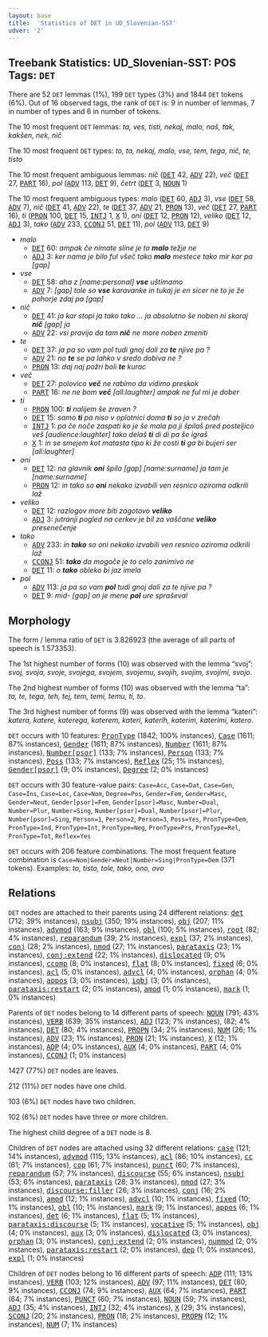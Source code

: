 ```yaml
---
layout: base
title:  'Statistics of DET in UD_Slovenian-SST'
udver: '2'
---
```


## Treebank Statistics: UD_Slovenian-SST: POS Tags: `DET`

There are 52 `DET` lemmas (1%), 199 `DET` types (3%) and 1844 `DET` tokens (6%).
Out of 16 observed tags, the rank of `DET` is: 9 in number of lemmas, 7 in number of types and 6 in number of tokens.

The 10 most frequent `DET` lemmas: <em>ta, ves, tisti, nekaj, malo, naš, tak, kakšen, nek, nič</em>

The 10 most frequent `DET` types:  <em>to, ta, nekaj, malo, vse, tem, tega, nič, te, tisto</em>

The 10 most frequent ambiguous lemmas: <em>nič</em> (<tt><a href="sl_sst-pos-DET.html">DET</a></tt> 42, <tt><a href="sl_sst-pos-ADV.html">ADV</a></tt> 22), <em>več</em> (<tt><a href="sl_sst-pos-DET.html">DET</a></tt> 27, <tt><a href="sl_sst-pos-PART.html">PART</a></tt> 16), <em>pol</em> (<tt><a href="sl_sst-pos-ADV.html">ADV</a></tt> 113, <tt><a href="sl_sst-pos-DET.html">DET</a></tt> 9), <em>četrt</em> (<tt><a href="sl_sst-pos-DET.html">DET</a></tt> 3, <tt><a href="sl_sst-pos-NOUN.html">NOUN</a></tt> 1)

The 10 most frequent ambiguous types:  <em>malo</em> (<tt><a href="sl_sst-pos-DET.html">DET</a></tt> 60, <tt><a href="sl_sst-pos-ADJ.html">ADJ</a></tt> 3), <em>vse</em> (<tt><a href="sl_sst-pos-DET.html">DET</a></tt> 58, <tt><a href="sl_sst-pos-ADV.html">ADV</a></tt> 7), <em>nič</em> (<tt><a href="sl_sst-pos-DET.html">DET</a></tt> 41, <tt><a href="sl_sst-pos-ADV.html">ADV</a></tt> 22), <em>te</em> (<tt><a href="sl_sst-pos-DET.html">DET</a></tt> 37, <tt><a href="sl_sst-pos-ADV.html">ADV</a></tt> 21, <tt><a href="sl_sst-pos-PRON.html">PRON</a></tt> 13), <em>več</em> (<tt><a href="sl_sst-pos-DET.html">DET</a></tt> 27, <tt><a href="sl_sst-pos-PART.html">PART</a></tt> 16), <em>ti</em> (<tt><a href="sl_sst-pos-PRON.html">PRON</a></tt> 100, <tt><a href="sl_sst-pos-DET.html">DET</a></tt> 15, <tt><a href="sl_sst-pos-INTJ.html">INTJ</a></tt> 1, <tt><a href="sl_sst-pos-X.html">X</a></tt> 1), <em>oni</em> (<tt><a href="sl_sst-pos-DET.html">DET</a></tt> 12, <tt><a href="sl_sst-pos-PRON.html">PRON</a></tt> 12), <em>veliko</em> (<tt><a href="sl_sst-pos-DET.html">DET</a></tt> 12, <tt><a href="sl_sst-pos-ADJ.html">ADJ</a></tt> 3), <em>tako</em> (<tt><a href="sl_sst-pos-ADV.html">ADV</a></tt> 233, <tt><a href="sl_sst-pos-CCONJ.html">CCONJ</a></tt> 51, <tt><a href="sl_sst-pos-DET.html">DET</a></tt> 11), <em>pol</em> (<tt><a href="sl_sst-pos-ADV.html">ADV</a></tt> 113, <tt><a href="sl_sst-pos-DET.html">DET</a></tt> 9)


* <em>malo</em>
  * <tt><a href="sl_sst-pos-DET.html">DET</a></tt> 60: <em>ampak če nimate sline je to <b>malo</b> težje ne</em>
  * <tt><a href="sl_sst-pos-ADJ.html">ADJ</a></tt> 3: <em>ker nama je bilo ful všeč tako <b>malo</b> mestece tako mir kar pa [gap]</em>
* <em>vse</em>
  * <tt><a href="sl_sst-pos-DET.html">DET</a></tt> 58: <em>aha z [name:personal] <b>vse</b> uštimamo</em>
  * <tt><a href="sl_sst-pos-ADV.html">ADV</a></tt> 7: <em>[gap] tole so <b>vse</b> karavanke in tukaj je en sicer ne to je že pohorje zdaj pa [gap]</em>
* <em>nič</em>
  * <tt><a href="sl_sst-pos-DET.html">DET</a></tt> 41: <em>ja kar stopi ja tako tako … ja absolutno še noben ni skoraj <b>nič</b> [gap] ja</em>
  * <tt><a href="sl_sst-pos-ADV.html">ADV</a></tt> 22: <em>vsi pravijo da tam <b>nič</b> ne more noben zmeniti</em>
* <em>te</em>
  * <tt><a href="sl_sst-pos-DET.html">DET</a></tt> 37: <em>ja pa so vam pol tudi gnoj dali za <b>te</b> njive pa ?</em>
  * <tt><a href="sl_sst-pos-ADV.html">ADV</a></tt> 21: <em>no <b>te</b> se pa lahko v sredo dobiva ne ?</em>
  * <tt><a href="sl_sst-pos-PRON.html">PRON</a></tt> 13: <em>daj naj požri boli <b>te</b> kurac</em>
* <em>več</em>
  * <tt><a href="sl_sst-pos-DET.html">DET</a></tt> 27: <em>polovico <b>več</b> ne rabimo da vidimo preskok</em>
  * <tt><a href="sl_sst-pos-PART.html">PART</a></tt> 16: <em>ne ne bom <b>več</b> [all:laughter] ampak ne ful mi je dober</em>
* <em>ti</em>
  * <tt><a href="sl_sst-pos-PRON.html">PRON</a></tt> 100: <em><b>ti</b> nalijem še zraven ?</em>
  * <tt><a href="sl_sst-pos-DET.html">DET</a></tt> 15: <em>samo <b>ti</b> pa niso v oplotnici doma <b>ti</b> so jo v zrečah</em>
  * <tt><a href="sl_sst-pos-INTJ.html">INTJ</a></tt> 1: <em>pa če noče zaspati ko je še mala pa ji špilaš pred posteljico veš [audience:laughter] tako delaš <b>ti</b> di di pa še igraš</em>
  * <tt><a href="sl_sst-pos-X.html">X</a></tt> 1: <em>in se smejem kot matasta tipo ki že costi <b>ti</b> ga bi bujeri ser [all:laughter]</em>
* <em>oni</em>
  * <tt><a href="sl_sst-pos-DET.html">DET</a></tt> 12: <em>na glavnik <b>oni</b> špila [gap] [name:surname] ja tam je [name:surname]</em>
  * <tt><a href="sl_sst-pos-PRON.html">PRON</a></tt> 12: <em>in tako so <b>oni</b> nekako izvabili ven resnico oziroma odkrili laž</em>
* <em>veliko</em>
  * <tt><a href="sl_sst-pos-DET.html">DET</a></tt> 12: <em>razlogov more biti zagotovo <b>veliko</b></em>
  * <tt><a href="sl_sst-pos-ADJ.html">ADJ</a></tt> 3: <em>jutranji pogled na cerkev je bil za vaščane <b>veliko</b> presenečenje</em>
* <em>tako</em>
  * <tt><a href="sl_sst-pos-ADV.html">ADV</a></tt> 233: <em>in <b>tako</b> so oni nekako izvabili ven resnico oziroma odkrili laž</em>
  * <tt><a href="sl_sst-pos-CCONJ.html">CCONJ</a></tt> 51: <em><b>tako</b> da mogoče je to celo zanimivo ne</em>
  * <tt><a href="sl_sst-pos-DET.html">DET</a></tt> 11: <em>o <b>tako</b> obleko bi jaz imela</em>
* <em>pol</em>
  * <tt><a href="sl_sst-pos-ADV.html">ADV</a></tt> 113: <em>ja pa so vam <b>pol</b> tudi gnoj dali za te njive pa ?</em>
  * <tt><a href="sl_sst-pos-DET.html">DET</a></tt> 9: <em>mid- [gap] on je mene <b>pol</b> ure spraševal</em>

## Morphology

The form / lemma ratio of `DET` is 3.826923 (the average of all parts of speech is 1.573353).

The 1st highest number of forms (10) was observed with the lemma “svoj”: <em>svoj, svoja, svoje, svojega, svojem, svojemu, svojih, svojim, svojimi, svojo</em>.

The 2nd highest number of forms (10) was observed with the lemma “ta”: <em>ta, te, tega, teh, tej, tem, temi, temu, ti, to</em>.

The 3rd highest number of forms (9) was observed with the lemma “kateri”: <em>katera, katere, katerega, katerem, kateri, katerih, katerim, katerimi, katero</em>.

`DET` occurs with 10 features: <tt><a href="sl_sst-feat-PronType.html">PronType</a></tt> (1842; 100% instances), <tt><a href="sl_sst-feat-Case.html">Case</a></tt> (1611; 87% instances), <tt><a href="sl_sst-feat-Gender.html">Gender</a></tt> (1611; 87% instances), <tt><a href="sl_sst-feat-Number.html">Number</a></tt> (1611; 87% instances), <tt><a href="sl_sst-feat-Number-psor.html">Number[psor]</a></tt> (133; 7% instances), <tt><a href="sl_sst-feat-Person.html">Person</a></tt> (133; 7% instances), <tt><a href="sl_sst-feat-Poss.html">Poss</a></tt> (133; 7% instances), <tt><a href="sl_sst-feat-Reflex.html">Reflex</a></tt> (25; 1% instances), <tt><a href="sl_sst-feat-Gender-psor.html">Gender[psor]</a></tt> (9; 0% instances), <tt><a href="sl_sst-feat-Degree.html">Degree</a></tt> (2; 0% instances)

`DET` occurs with 30 feature-value pairs: `Case=Acc`, `Case=Dat`, `Case=Gen`, `Case=Ins`, `Case=Loc`, `Case=Nom`, `Degree=Pos`, `Gender=Fem`, `Gender=Masc`, `Gender=Neut`, `Gender[psor]=Fem`, `Gender[psor]=Masc`, `Number=Dual`, `Number=Plur`, `Number=Sing`, `Number[psor]=Dual`, `Number[psor]=Plur`, `Number[psor]=Sing`, `Person=1`, `Person=2`, `Person=3`, `Poss=Yes`, `PronType=Dem`, `PronType=Ind`, `PronType=Int`, `PronType=Neg`, `PronType=Prs`, `PronType=Rel`, `PronType=Tot`, `Reflex=Yes`

`DET` occurs with 206 feature combinations.
The most frequent feature combination is `Case=Nom|Gender=Neut|Number=Sing|PronType=Dem` (371 tokens).
Examples: <em>to, tisto, tole, tako, ono, ovo</em>


## Relations

`DET` nodes are attached to their parents using 24 different relations: <tt><a href="sl_sst-dep-det.html">det</a></tt> (712; 39% instances), <tt><a href="sl_sst-dep-nsubj.html">nsubj</a></tt> (350; 19% instances), <tt><a href="sl_sst-dep-obj.html">obj</a></tt> (207; 11% instances), <tt><a href="sl_sst-dep-advmod.html">advmod</a></tt> (163; 9% instances), <tt><a href="sl_sst-dep-obl.html">obl</a></tt> (100; 5% instances), <tt><a href="sl_sst-dep-root.html">root</a></tt> (82; 4% instances), <tt><a href="sl_sst-dep-reparandum.html">reparandum</a></tt> (39; 2% instances), <tt><a href="sl_sst-dep-expl.html">expl</a></tt> (37; 2% instances), <tt><a href="sl_sst-dep-conj.html">conj</a></tt> (28; 2% instances), <tt><a href="sl_sst-dep-nmod.html">nmod</a></tt> (27; 1% instances), <tt><a href="sl_sst-dep-parataxis.html">parataxis</a></tt> (23; 1% instances), <tt><a href="sl_sst-dep-conj-extend.html">conj:extend</a></tt> (22; 1% instances), <tt><a href="sl_sst-dep-dislocated.html">dislocated</a></tt> (9; 0% instances), <tt><a href="sl_sst-dep-ccomp.html">ccomp</a></tt> (8; 0% instances), <tt><a href="sl_sst-dep-flat.html">flat</a></tt> (8; 0% instances), <tt><a href="sl_sst-dep-fixed.html">fixed</a></tt> (6; 0% instances), <tt><a href="sl_sst-dep-acl.html">acl</a></tt> (5; 0% instances), <tt><a href="sl_sst-dep-advcl.html">advcl</a></tt> (4; 0% instances), <tt><a href="sl_sst-dep-orphan.html">orphan</a></tt> (4; 0% instances), <tt><a href="sl_sst-dep-appos.html">appos</a></tt> (3; 0% instances), <tt><a href="sl_sst-dep-iobj.html">iobj</a></tt> (3; 0% instances), <tt><a href="sl_sst-dep-parataxis-restart.html">parataxis:restart</a></tt> (2; 0% instances), <tt><a href="sl_sst-dep-amod.html">amod</a></tt> (1; 0% instances), <tt><a href="sl_sst-dep-mark.html">mark</a></tt> (1; 0% instances)

Parents of `DET` nodes belong to 14 different parts of speech: <tt><a href="sl_sst-pos-NOUN.html">NOUN</a></tt> (791; 43% instances), <tt><a href="sl_sst-pos-VERB.html">VERB</a></tt> (639; 35% instances), <tt><a href="sl_sst-pos-ADJ.html">ADJ</a></tt> (123; 7% instances),  (82; 4% instances), <tt><a href="sl_sst-pos-DET.html">DET</a></tt> (80; 4% instances), <tt><a href="sl_sst-pos-PROPN.html">PROPN</a></tt> (34; 2% instances), <tt><a href="sl_sst-pos-NUM.html">NUM</a></tt> (26; 1% instances), <tt><a href="sl_sst-pos-ADV.html">ADV</a></tt> (23; 1% instances), <tt><a href="sl_sst-pos-PRON.html">PRON</a></tt> (21; 1% instances), <tt><a href="sl_sst-pos-X.html">X</a></tt> (12; 1% instances), <tt><a href="sl_sst-pos-ADP.html">ADP</a></tt> (4; 0% instances), <tt><a href="sl_sst-pos-AUX.html">AUX</a></tt> (4; 0% instances), <tt><a href="sl_sst-pos-PART.html">PART</a></tt> (4; 0% instances), <tt><a href="sl_sst-pos-CCONJ.html">CCONJ</a></tt> (1; 0% instances)

1427 (77%) `DET` nodes are leaves.

212 (11%) `DET` nodes have one child.

103 (6%) `DET` nodes have two children.

102 (6%) `DET` nodes have three or more children.

The highest child degree of a `DET` node is 8.

Children of `DET` nodes are attached using 32 different relations: <tt><a href="sl_sst-dep-case.html">case</a></tt> (121; 14% instances), <tt><a href="sl_sst-dep-advmod.html">advmod</a></tt> (115; 13% instances), <tt><a href="sl_sst-dep-acl.html">acl</a></tt> (86; 10% instances), <tt><a href="sl_sst-dep-cc.html">cc</a></tt> (61; 7% instances), <tt><a href="sl_sst-dep-cop.html">cop</a></tt> (61; 7% instances), <tt><a href="sl_sst-dep-punct.html">punct</a></tt> (60; 7% instances), <tt><a href="sl_sst-dep-reparandum.html">reparandum</a></tt> (57; 7% instances), <tt><a href="sl_sst-dep-discourse.html">discourse</a></tt> (55; 6% instances), <tt><a href="sl_sst-dep-nsubj.html">nsubj</a></tt> (53; 6% instances), <tt><a href="sl_sst-dep-parataxis.html">parataxis</a></tt> (28; 3% instances), <tt><a href="sl_sst-dep-nmod.html">nmod</a></tt> (27; 3% instances), <tt><a href="sl_sst-dep-discourse-filler.html">discourse:filler</a></tt> (26; 3% instances), <tt><a href="sl_sst-dep-conj.html">conj</a></tt> (16; 2% instances), <tt><a href="sl_sst-dep-amod.html">amod</a></tt> (12; 1% instances), <tt><a href="sl_sst-dep-advcl.html">advcl</a></tt> (10; 1% instances), <tt><a href="sl_sst-dep-fixed.html">fixed</a></tt> (10; 1% instances), <tt><a href="sl_sst-dep-obl.html">obl</a></tt> (10; 1% instances), <tt><a href="sl_sst-dep-mark.html">mark</a></tt> (9; 1% instances), <tt><a href="sl_sst-dep-appos.html">appos</a></tt> (6; 1% instances), <tt><a href="sl_sst-dep-det.html">det</a></tt> (6; 1% instances), <tt><a href="sl_sst-dep-flat.html">flat</a></tt> (5; 1% instances), <tt><a href="sl_sst-dep-parataxis-discourse.html">parataxis:discourse</a></tt> (5; 1% instances), <tt><a href="sl_sst-dep-vocative.html">vocative</a></tt> (5; 1% instances), <tt><a href="sl_sst-dep-obj.html">obj</a></tt> (4; 0% instances), <tt><a href="sl_sst-dep-aux.html">aux</a></tt> (3; 0% instances), <tt><a href="sl_sst-dep-dislocated.html">dislocated</a></tt> (3; 0% instances), <tt><a href="sl_sst-dep-orphan.html">orphan</a></tt> (3; 0% instances), <tt><a href="sl_sst-dep-conj-extend.html">conj:extend</a></tt> (2; 0% instances), <tt><a href="sl_sst-dep-nummod.html">nummod</a></tt> (2; 0% instances), <tt><a href="sl_sst-dep-parataxis-restart.html">parataxis:restart</a></tt> (2; 0% instances), <tt><a href="sl_sst-dep-dep.html">dep</a></tt> (1; 0% instances), <tt><a href="sl_sst-dep-expl.html">expl</a></tt> (1; 0% instances)

Children of `DET` nodes belong to 16 different parts of speech: <tt><a href="sl_sst-pos-ADP.html">ADP</a></tt> (111; 13% instances), <tt><a href="sl_sst-pos-VERB.html">VERB</a></tt> (103; 12% instances), <tt><a href="sl_sst-pos-ADV.html">ADV</a></tt> (97; 11% instances), <tt><a href="sl_sst-pos-DET.html">DET</a></tt> (80; 9% instances), <tt><a href="sl_sst-pos-CCONJ.html">CCONJ</a></tt> (74; 9% instances), <tt><a href="sl_sst-pos-AUX.html">AUX</a></tt> (64; 7% instances), <tt><a href="sl_sst-pos-PART.html">PART</a></tt> (64; 7% instances), <tt><a href="sl_sst-pos-PUNCT.html">PUNCT</a></tt> (60; 7% instances), <tt><a href="sl_sst-pos-NOUN.html">NOUN</a></tt> (59; 7% instances), <tt><a href="sl_sst-pos-ADJ.html">ADJ</a></tt> (35; 4% instances), <tt><a href="sl_sst-pos-INTJ.html">INTJ</a></tt> (32; 4% instances), <tt><a href="sl_sst-pos-X.html">X</a></tt> (29; 3% instances), <tt><a href="sl_sst-pos-SCONJ.html">SCONJ</a></tt> (20; 2% instances), <tt><a href="sl_sst-pos-PRON.html">PRON</a></tt> (18; 2% instances), <tt><a href="sl_sst-pos-PROPN.html">PROPN</a></tt> (12; 1% instances), <tt><a href="sl_sst-pos-NUM.html">NUM</a></tt> (7; 1% instances)

